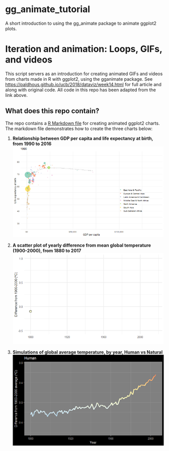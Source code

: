 # gg_animate_tutorial
A short introduction to using the gg_animate package to animate ggplot2 plots. 

# Iteration and animation: Loops, GIFs, and videos

This script servers as an introduction for creating animated GIFs and videos from charts made in R with ggplot2, using the gganimate package. See <https://paldhous.github.io/ucb/2018/dataviz/week14.html> for full article and along with original code.
All code in this repo has been adapted from the link above.

## What does this repo contain?

The repo contains a [R Markdown file](gg_animate.rmd) for creating animated ggplot2 charts. The markdown file demonstrates how to create the three charts below:

1. **Relationship between GDP per capita and life expectancy at birth, from 1990 to 2016 ![Nations plot](animations/nations.gif)**

2. **A scatter plot of yearly difference from mean global temperature (1900-2000), from 1880 to 2017 ![Scatter plot](animations/warming_points.gif)**

3. **Simulations of global average temperature, by year, Human vs Natural ![Line chart](animations/simulations.gif)**

